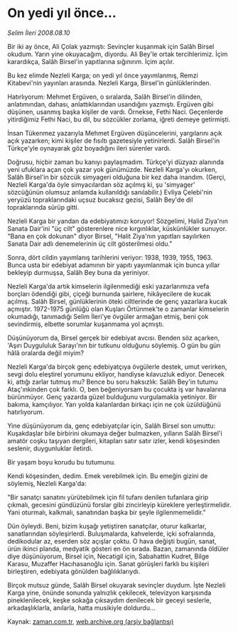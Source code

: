 # On yedi yıl önce...

*Selim İleri 2008.08.10*

<tr><td class="metin" colspan="2" style="padding-top: 20px; padding-left: 5px; padding-right: 10px;">Bir iki ay önce, Ali Çolak yazmıştı: Sevinçler kuşanmak için Salâh Birsel okudum. Yarın yine okuyacağım, diyordu. Ali Bey'le ortak tercihlerimiz. İçim karardıkça, Salâh Birsel'in yapıtlarına sığınırım. İçim açılır.</td></tr><tr><td class="metin" colspan="2" style="padding-top: 20px; padding-left: 5px; padding-right: 10px;"><p> Bu kez elimde Nezleli Karga; on yedi yıl önce yayımlanmış, Remzi Kitabevi'nin yayınları arasında. Nezleli Karga, Birsel'in günlüklerinden.
<p> Hatırlıyorum: Mehmet Ergüven, o sıralarda, Salâh Birsel'in dilinden, anlatımından, dahası, anlattıklarından usandığını yazmıştı. Ergüven gibi düşünen, usanmış başka kişiler de vardı. Örnekse, Fethi Naci. Geçenlerde yitirdiğimiz Fethi Naci, bu dil, bu sözcükler zorlama, iğreti demeye getirmişti.
<p> İnsan Tükenmez yazarıyla Mehmet Ergüven düşüncelerini, yargılarını açık açık yazarken; kimi kişiler de fısıltı gazetesiyle yetinirlerdi. Salâh Birsel'in Türkçe'yle oynayarak göz boyadığını ileri sürenler vardı.
<p> Doğrusu, hiçbir zaman bu kanıyı paylaşmadım. Türkçe'yi düzyazı alanında yeni ufuklara açan çok yazar yok günümüzde. Nezleli Karga'yı okurken, Salâh Birsel'in bir sözcük simyageri olduğuna bir kez daha inandım. (Gerçi, Nezleli Karga'da öyle simyacılardan söz açılmış ki, şu 'simyager' sözcüğünün olumsuz anlamda kullanıldığı sanılabilir.) Evliya Çelebi'nin yeryüzü topraklarındaki uçsuz bucaksız gezisi, Salâh Bey'de dil topraklarında sürüp gitti. 
<p> Nezleli Karga bir yandan da edebiyatımızı koruyor! Sözgelimi, Halid Ziya'nın Sanata Dair'ini "üç cilt" gösterenlere nice kırgınlıklar, küskünlükler sunuyor. "Bana en çok dokunan" diyor Birsel, "Halit Ziya'nın yapıtları sayılırken Sanata Dair adlı denemelerinin üç cilt gösterilmesi oldu."
<p> Sonra, dört cildin yayımlanış tarihlerini veriyor: 1938, 1939, 1955, 1963. Bunca usta bir edebiyat adamının bir yapıtı yayımlanmak için bunca yıllar bekleyip durmuşsa, Salâh Bey buna da yeriniyor.
<p> Nezleli Karga'da artık kimselerin ilgilenmediği eski yazarlarımıza vefa borçları ödendiği gibi, çiçeği burnunda şairlere, hikâyecilere de kucak açılmış. Salâh Birsel, günlüklerinin öteki ciltlerinde de genç yazarlara kucak açmıştır. 1972-1975 günlüğü olan Kuşları Örtünmek'te o zamanlar kimselerin okumadığı, tanımadığı Selim İleri'ye övgüler armağan etmiş, beni çok sevindirmiş, elbette sorumlar kuşanmama yol açmıştı.
<p> Düşünüyorum da, Birsel gerçek bir edebiyat avcısı. Benden söz açarken, 'Aşırı Duygululuk Sarayı'nın bir tutkunu olduğunu söylemiş. O gün bu gün hâlâ oralarda değil miyim?
<p> Nezleli Karga'da birçok genç edebiyatçıya övgülerle destek, umut verirken, sevgi dolu eleştirel yorumunu ekliyor, handiyse kılavuzluk ediyor. Denecek ki, attığı zarlar tutmuş mu? Bence bu soru haksızlık: Salâh Bey'in tutumu Ataç'ınkinden çok farklı. O, ben beğeniyorsam bu çocukta iş var havalarına bürünmüyor. Genç yazarda güzel bulduğunu vurgulamakla yetiniyor. Bir bakıma, kamçılıyor. Yarı yolda kalanlardan birkaçı için ne çok üzüldüğünü hatırlıyorum.
<p> Yine düşünüyorum da, genç edebiyatçılar için, Salâh Birsel son umuttu: Kuşakdaşlar bile birbirini okumaya değer bulmazken, yılların Salâh Birsel'i amatör coşku taşıyan dergileri, kitapları satır satır izler, kendi köşesinden seslenir, duygunluklar iletirdi.
<p>Bir yaşam boyu korudu bu tutumunu.
<p> Kendi köşesinden, dedim. Emek verebilmek için. Bu emeğin gizini de söylemiş, Nezleli Karga'da:
<p> "Bir sanatçı sanatını yürütebilmek için fil tufanı denilen tufanlara girip çıkmalı, gecesini gündüzünü forslar gibi zincirleyip küreklere yerleştirmelidir. Yani oturmalı, kalkmalı, sanatından başka bir şeyle ilgilenmemelidir."
<p> Dün öyleydi. Beni, bizim kuşağı yetiştiren sanatçılar, oturur kalkarlar, sanatlarından söyleşirlerdi. Buluşmalarda, kahvelerde, içki sofralarında, dedikodular az, eserden söz açışlar çoktu. O hava değişti bugün, sanat, ürün ikinci planda, medyatik gösteri en ön sırada. Bazan, zamanında öldüler diye düşünüyorum, Birsel için, Necatigil için, Sabahattin Kudret, Bilge Karasu, Muzaffer Hacıhasanoğlu için. Sanat görüşleri farklı bu kişileri birleştiren, edebiyata gönülden bağlılıklarıydı.
<p> Birçok mutsuz günde, Salâh Birsel okuyarak sevinçler duydum. İşte Nezleli Karga yine, önünde sonunda yalnızlık çekilecek, televizyon karşısında pineklenilecek, keşke sokağa çıksaydım denilecek bir geceyi seslerle, arkadaşlıklarla, anılarla, hatta musikiyle doldurdu... <br/></p></p></p></p></p></p></p></p></p></p></p></p></p></p></p></td></tr>

Kaynak: [zaman.com.tr](http://zaman.com.tr/yazar.do?yazino=724236), [web.archive.org (arşiv bağlantısı)](http://web.archive.org/web/20081001170727/http://www.zaman.com.tr:80/yazar.do?yazino=724236)

